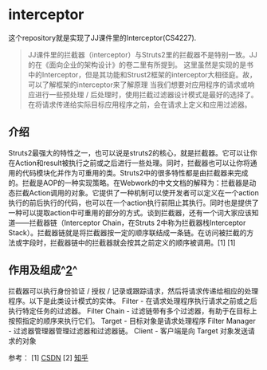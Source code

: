 # interceptor
这个repository就是实现了JJ课件里的Interceptor(CS4227).

> JJ课件里的拦截器（interceptor）与Struts2里的拦截器不是特别一致。JJ的在《面向企业的架构设计》的卷二里有所提到。
这里虽然是实现的是书中的Interceptor，但是其功能和Strust2框架的interceptor大相径庭。故，可以了解框架的interceptor来了解原理
当我们想要对应用程序的请求或响应进行一些预处理 / 后处理时，使用拦截过滤器设计模式是最好的选择了。在将请求传递给实际目标应用程序之前，会在请求上定义和应用过滤器。

## 介绍
Struts2最强大的特性之一，也可以说是struts2的核心，就是拦截器。它可以让你在Action和result被执行之前或之后进行一些处理。同时，拦截器也可以让你将通用的代码模块化并作为可重用的类。Struts2中的很多特性都是由拦截器来完成的。拦截是AOP的一种实现策略。在Webwork的中文文档的解释为：拦截器是动态拦截Action调用的对象。它提供了一种机制可以使开发者可以定义在一个action执行的前后执行的代码，也可以在一个action执行前阻止其执行。同时也是提供了一种可以提取action中可重用的部分的方式。谈到拦截器，还有一个词大家应该知道——拦截器链（Interceptor Chain，在Struts 2中称为拦截器栈Interceptor Stack）。拦截器链就是将拦截器按一定的顺序联结成一条链。在访问被拦截的方法或字段时，拦截器链中的拦截器就会按其之前定义的顺序被调用。[1] [1]

## 作用及组成^[2](https://zhuanlan.zhihu.com/p/81137017)^
拦截器可以执行身份验证 / 授权 / 记录或跟踪请求，然后将请求传递给相应的处理程序。以下是此类设计模式的实体。
Filter - 在请求处理程序执行请求之前或之后执行特定任务的过滤器。
Filter Chain - 过滤链带有多个过滤器，有助于在目标上按照指定的顺序来执行它们。
Target - 目标对象是请求处理程序
Filter Manager - 过滤器管理器管理过滤器和过滤器链。
Client - 客户端是向 Target 对象发送请求的对象
    

参考：
[1] [CSDN](https://blog.csdn.net/ooiuy450/article/details/70054613)
[2] [知乎](https://zhuanlan.zhihu.com/p/81137017)
